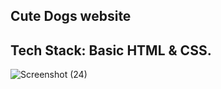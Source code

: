 ## Cute Dogs website

## Tech Stack: Basic HTML & CSS.

![Screenshot (24)](https://github.com/user-attachments/assets/78c7bbbd-9569-4a65-876d-037b792b2aea)

